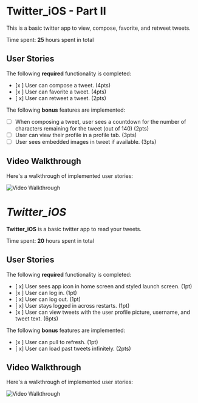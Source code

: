 # Twitter_iOS - Part II

This is a basic twitter app to view, compose, favorite, and retweet tweets.

Time spent: **25** hours spent in total

## User Stories

The following **required** functionality is completed:

- [x ] User can compose a tweet. (4pts)
- [x ] User can favorite a tweet. (4pts)
- [ x] User can retweet a tweet. (2pts)

The following **bonus** features are implemented:

- [ ] When composing a tweet, user sees a countdown for the number of characters remaining for the tweet (out of 140) (2pts)
- [ ] User can view their profile in a profile tab. (3pts)
- [ ] User sees embedded images in tweet if available. (3pts)

## Video Walkthrough

Here's a walkthrough of implemented user stories:

<img src='http://g.recordit.co/z0kMriHpCH.gif' title='Video Walkthrough' width='' alt='Video Walkthrough' />


# *Twitter_iOS*

**Twitter_iOS** is a basic twitter app to read your tweets.

Time spent: **20** hours spent in total

## User Stories

The following **required** functionality is completed:

- [ x] User sees app icon in home screen and styled launch screen. (1pt)
- [x ] User can log in. (1pt)
- [ x] User can log out. (1pt)
- [ x] User stays logged in across restarts. (1pt)
- [x ] User can view tweets with the user profile picture, username, and tweet text. (6pts)

The following **bonus** features are implemented:

- [x ] User can pull to refresh. (1pt)
- [ x] User can load past tweets infinitely. (2pts)

## Video Walkthrough

Here's a walkthrough of implemented user stories:

<img src='http://g.recordit.co/atUTMl5ny6.gif' title='Video Walkthrough' width='' alt='Video Walkthrough' />

